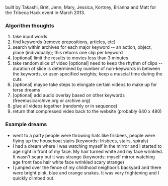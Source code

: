 built by Takashi, Bret, Jenn, Mary, Jessica, Kortney, Brianna and Matt
for the Tribeca Hack event in March 2013.


### Algorithm thoughts

1. take input words
2. find keywords (remove prepositions, articles, etc)
3. search within archives for each major keyword -- an action, object, place (individually); this returns one clip per keyword
4. [optional] limit the results to movies less than 3 minutes
5. take random slice of video [optional] need to keep the rhythm of clips -- duration of slice is determined by number of non-keywords in between the keywords, or user-specified weights; keep a muscial time during the cuts
6. [optional] maybe take steps to elongate certain videos to make up for terse dreams
7. [optional] add audio overlay based on other keywords (freemusicarchive.org or archive.org)
8. glue all videos together (randomly or in sequence)
9. return that compressed video back to the website (probably 640 x 480)


### Example dreams

* went to a party people were throwing hats like frisbees, people were 
flying up the houseboat stairs (keywords: frisbees, stairs, spirals)
* I had a dream where I was watching myself in the mirror and I started to age right in front of my face. My hair turned white and my face wrinkled. It wasn't scary but it was strange (keywords: myself mirror watching age front face hair white face wrinkled scary strange)
* I jumped over the fence of my childhood neighbor’s backyard and there were bright pink, blue and orange snakes. It was very frightening and I quickly climbed out. 
